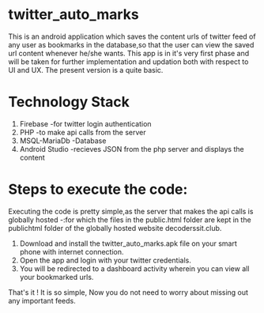 # twitter_auto_marks
This is an android application which saves the content urls of twitter feed of any user as bookmarks in the database,so that the user can view the saved url content whenever he/she wants.
This app is in it's very first phase and will be taken for further implementation and updation both with respect to UI and UX. The present version is a quite basic.

# Technology Stack
 1. Firebase       -for twitter login authentication
 2. PHP            -to make api calls from the server
 3. MSQL-MariaDb   -Database 
 4. Android Studio -recieves JSON from the php server and displays the content

# Steps to execute the code:
  Executing the code is pretty simple,as the server that makes the api calls is globally hosted -:for which the files in the public.html     folder are kept in the publichtml folder of the globally hosted website decoderssit.club.

 1. Download and install the twitter_auto_marks.apk file on your smart phone with internet connection.
 2. Open the app and login with your twitter credentials.
 3. You will be redirected to a dashboard activity wherein you can view all your bookmarked urls.

That's it ! It is so simple, Now you do not need to worry about missing out any important feeds.


